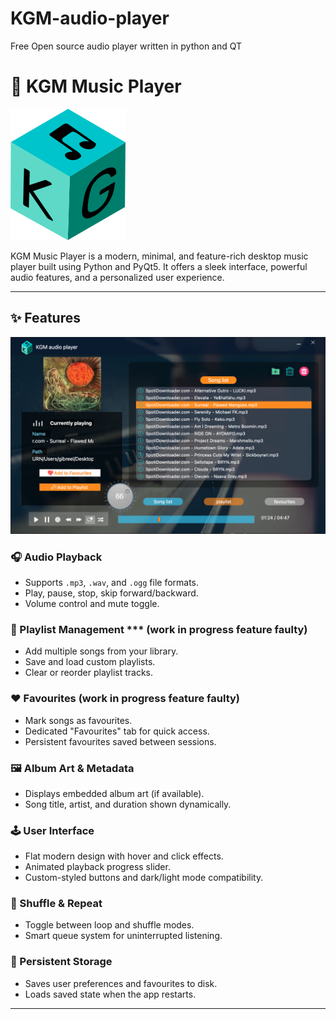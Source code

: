 # KGM-audio-player
Free Open source audio player written in python and QT

# 🎵 KGM Music Player

![KGM Logo](utils/images/KGM%20app%20logo1.png)

KGM Music Player is a modern, minimal, and feature-rich desktop music player built using Python and PyQt5. It offers a sleek interface, powerful audio features, and a personalized user experience.

---

## ✨ Features
![UI image](utils/images/sample_image.png)
### 🎧 Audio Playback
- Supports `.mp3`, `.wav`, and `.ogg` file formats.
- Play, pause, stop, skip forward/backward.
- Volume control and mute toggle.

### 📁 Playlist Management *** (work in progress feature faulty)
- Add multiple songs from your library.
- Save and load custom playlists.
- Clear or reorder playlist tracks.

### ❤️ Favourites (work in progress feature faulty)
- Mark songs as favourites.
- Dedicated "Favourites" tab for quick access.
- Persistent favourites saved between sessions.

### 🖼️ Album Art & Metadata
- Displays embedded album art (if available).
- Song title, artist, and duration shown dynamically.

### 🕹️ User Interface
- Flat modern design with hover and click effects.
- Animated playback progress slider.
- Custom-styled buttons and dark/light mode compatibility.

### 🔁 Shuffle & Repeat
- Toggle between loop and shuffle modes.
- Smart queue system for uninterrupted listening.

### 💾 Persistent Storage
- Saves user preferences and favourites to disk.
- Loads saved state when the app restarts.

---


